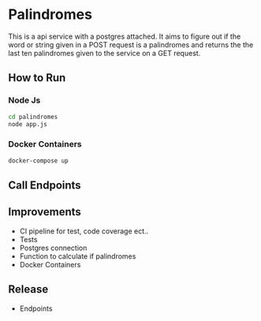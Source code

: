 # Palindromes

This is a api service with a postgres attached. It aims to figure out if the word or string given in a POST request is a palindromes and returns the the last ten palindromes given to the service on a GET request.

## How to Run

### Node Js

```bash
cd palindromes
node app.js
```

### Docker Containers

```bash
docker-compose up
```

## Call Endpoints

## Improvements

* CI pipeline for test, code coverage ect..
* Tests
* Postgres connection
* Function to calculate if palindromes
* Docker Containers

## Release

* Endpoints
